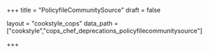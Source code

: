 +++
title = "PolicyfileCommunitySource"
draft = false

layout = "cookstyle_cops"
data_path = ["cookstyle","cops_chef_deprecations_policyfilecommunitysource"]

+++

<!-- The content of this page is automatically generated from the
cops_chef_deprecations_policyfilecommunitysource.yml file in github.com/chef/cookstyle/blob/master/docs-chef-io/data/cookstyle/. -->
